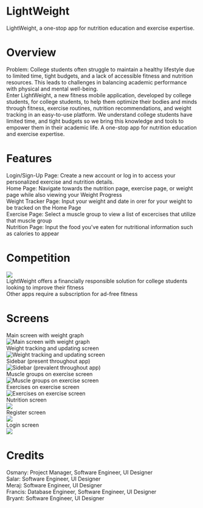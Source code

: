 # LightWeight
LightWeight, a one-stop app for nutrition education and exercise expertise.

# Overview
Problem: College students often struggle to maintain a healthy lifestyle due to limited time, tight budgets, and a lack of accessible fitness and nutrition resources. This leads to challenges in balancing academic performance with physical and mental well-being. <br />
Enter LightWeight, a new fitness mobile application, developed by college students, for college students, to help them optimize their bodies and minds through fitness, exercise routines, nutrition recommendations, and weight tracking in an easy-to-use platform. We understand college students have limited time, and tight budgets so we bring this knowledge and tools to empower them in their academic life. A one-stop app for nutrition education and exercise expertise.

# Features
Login/Sign-Up Page: Create a new account or log in to access your personalized exercise and nutrition details. <br />
Home Page: Navigate towards the nutrition page, exercise page, or weight page while also viewing your Weight Progress <br />
Weight Tracker Page: Input your weight and date in orer for your weight to be tracked on the Home Page  <br />
Exercise Page: Select a muscle group to view a list of excercises that utilize that muscle group  <br />
Nutrition Page: Input the food you've eaten for nutritional information such as calories to appear  <br />

# Competition
![](LightWeight/competition.png) <br />
LightWeight offers a financially responsible solution for college students looking to improve their fitness <br />
Other apps require a subscription for ad-free fitness <br />

# Screens
Main screen with weight graph <br />
![Main screen with weight graph](LightWeight/Screenshot_1.png)  <br />
Weight tracking and updating screen<br />
![Weight tracking and updating screen](LightWeight/Screenshot_2.png)<br />
Sidebar (present throughout app)<br /> 
![Sidebar (prevalent throughout app)](LightWeight/Screenshot_3.png)<br />
Muscle groups on exercise screen<br />
![Muscle groups on exercise screen](LightWeight/Screenshot_4.png)<br />
Exercises on exercise screen<br />
![Exercises on exercise screen](LightWeight/Screenshot_5.png)<br />
Nutrition screen<br />
![](LightWeight/Screenshot_6.png)<br />
Register screen <br />
![](LightWeight/Screenshot_7.png)<br />
Login screen <br />
![](LightWeight/Screenshot_8.png)<br />

# Credits
Osmany: Project Manager, Software Engineer, UI Designer <br />
Salar: Software Engineer, UI Designer <br />
Meraj: Software Engineer, UI Designer <br />
Francis: Database Engineer, Software Engineer, UI Designer <br />
Bryant: Software Engineer, UI Designer <br />
